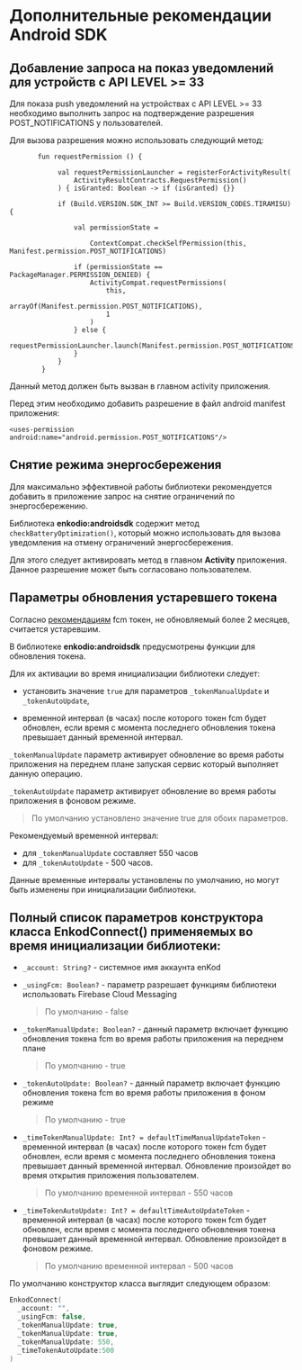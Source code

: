 ﻿# Дополнительные рекомендации Android SDK

## Добавление запроса на показ уведомлений для устройств с API LEVEL >= 33 

Для показа push уведомлений на устройствах с API LEVEL >= 33 необходимо выполнить запрос на подтверждение разрешения POST_NOTIFICATIONS у пользователей.

Для вызова разрешения можно использовать следующий метод:

```
       fun requestPermission () {

            val requestPermissionLauncher = registerForActivityResult(
                ActivityResultContracts.RequestPermission()
            ) { isGranted: Boolean -> if (isGranted) {}}

            if (Build.VERSION.SDK_INT >= Build.VERSION_CODES.TIRAMISU) {

                val permissionState =

                    ContextCompat.checkSelfPermission(this, Manifest.permission.POST_NOTIFICATIONS)

                if (permissionState == PackageManager.PERMISSION_DENIED) {
                    ActivityCompat.requestPermissions(
                        this,
                        arrayOf(Manifest.permission.POST_NOTIFICATIONS),
                        1
                    )
                } else {
                    requestPermissionLauncher.launch(Manifest.permission.POST_NOTIFICATIONS)
                }
            }
        }
```
Данный метод должен быть вызван в главном activity приложения. 

Перед этим необходимо добавить разрешение в файл android manifest приложения: 

```
<uses-permission android:name="android.permission.POST_NOTIFICATIONS"/>
```

## Снятие режима энергосбережения

Для максимально эффективной работы библиотеки рекомендуется добавить в приложение запрос на снятие ограничений по энергосбережению.

Библиотека **enkodio:androidsdk** содержит метод `checkBatteryOptimization()`, который можно использовать для вызова уведомления на отмену ограничений энергосбережения.

Для этого следует активировать метод в главном **Activity** приложения. Данное разрешение может быть согласовано пользователем.

## Параметры обновления устаревшего токена

Согласно [рекомендациям](https://firebase.google.com/docs/cloud-messaging/manage-tokens?hl=en) fcm токен, не обновляемый более 2 месяцев, считается устаревшим.

В библиотеке **enkodio:androidsdk** предусмотрены функции для обновления токена.

Для их активации во время инициализации библиотеки следует:

- установить значение `true` для параметров `_tokenManualUpdate` и `_tokenAutoUpdate`,

- временной интервал (в часах) после которого токен fcm будет обновлен, если время с момента последнего обновления токена превышает данный временной интервал.

`_tokenManualUpdate` параметр активирует обновление во время работы приложения на переднем плане запуская сервис который выполняет данную операцию.

`_tokenAutoUpdate` параметр активирует обновление во время работы приложения в фоновом режиме.

> По умолчанию установлено значение true для обоих параметров.

Рекомендуемый временной интервал:

- для `_tokenManualUpdate` составляет 550 часов
- для `_tokenAutoUpdate` - 500 часов.

Данные временные интервалы установлены по умолчанию, но могут быть изменены при инициализации библиотеки.

## Полный список параметров конструктора класса EnkodConnect() применяемых во время инициализации библиотеки:

- `_account: String?` - системное имя аккаунта enKod

- `_usingFcm: Boolean?` - параметр разрешает функциям библиотеки использовать Firebase Cloud Messaging 

  > По умолчанию - false

- `_tokenManualUpdate: Boolean?` - данный параметр включает функцию обновления токена fcm во время работы приложения на переднем плане

  > По умолчанию - true

- `_tokenAutoUpdate: Boolean?` - данный параметр включает функцию обновления токена fcm во время работы приложения в фоном режиме

  > По умолчанию - true

- `_timeTokenManualUpdate: Int? = defaultTimeManualUpdateToken` - временной интервал (в часах) после которого токен fcm будет обновлен, если время с момента последнего обновления токена превышает данный временной интервал.
Обновление произойдет во время открытия приложения пользователем.

  > По умолчанию временной интервал - 550 часов

- `_timeTokenAutoUpdate: Int? = defaultTimeAutoUpdateToken` - временной интервал (в часах) после которого токен fcm будет обновлен, если время с момента последнего обновления токена превышает данный временной интервал.
Обновление произойдет в фоновом режиме.

  > По умолчанию временной интервал - 500 часов

По умолчанию конструктор класса выглядит следующем образом:

```kotlin
EnkodConnect(
  _account: "",
  _usingFcm: false,
  _tokenManualUpdate: true,
  _tokenManualUpdate: true,
  _tokenManualUpdate: 550,
  _timeTokenAutoUpdate:500
)
```
